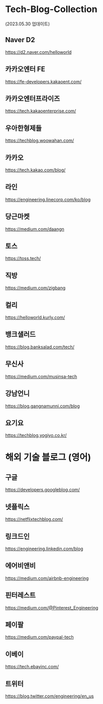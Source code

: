 # Tech-Blog-Collection
(2023.05.30 업데이트)

  ## Naver D2
  https://d2.naver.com/helloworld
  
  ## 카카오엔터 FE
  https://fe-developers.kakaoent.com/
  
  ## 카카오엔터프라이즈
  https://tech.kakaoenterprise.com/
  
  ## 우아한형제들
  https://techblog.woowahan.com/
  
  ## 카카오
  https://tech.kakao.com/blog/
  
  ## 라인
  https://engineering.linecorp.com/ko/blog
  
  ## 당근마켓
  https://medium.com/daangn
  
  ## 토스
  https://toss.tech/
  
  ## 직방
  https://medium.com/zigbang
  
  ## 컬리
  https://helloworld.kurly.com/
  
  ## 뱅크샐러드 
  https://blog.banksalad.com/tech/
  
  ## 무신사
  https://medium.com/musinsa-tech
  
  ## 강남언니
  https://blog.gangnamunni.com/blog
  
  ## 요기요
  https://techblog.yogiyo.co.kr/
  #
  #
  # 해외 기술 블로그 (영어)
  
  ## 구글
  https://developers.googleblog.com/
  
  ## 넷플릭스
  https://netflixtechblog.com/
  
  ## 링크드인
  https://engineering.linkedin.com/blog
  
  ## 에어비앤비
  https://medium.com/airbnb-engineering
  
  ## 핀터레스트
  https://medium.com/@Pinterest_Engineering
  
  ## 페이팔
  https://medium.com/paypal-tech
  
  ## 이베이
  https://tech.ebayinc.com/
  
  ## 트위터
  https://blog.twitter.com/engineering/en_us
  
  
  
  
